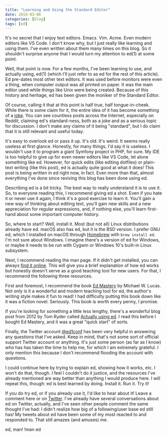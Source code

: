 ```yaml
---
title: "Learning and Using the Standard Editor"
date: 2019-03-06
categories: [blog]
tags: [ed]
---
```

It's no secret that I enjoy text editors. Emacs. Vim. Acme. Even modern editors like VS Code. I don't know why, but I just really like learning and using them. I've even written about them many times on this blog. So it shouldn't surprise anyone that I would turn my attention to ed(1) at some point.

Well, that point is now. For a few months, I've been learning to use, and actually using, ed(1) (which I'll just refer to as ed for the rest of this article). Ed pre-dates most other text editors. It was used before monitors were even a thing, when computer output was all printed on paper. It was the main editor used while things like Unix were being created. Because of this history and heritage, ed has been given the moniker of the Standard Editor.

Of course, calling it that at this point is half true, half tongue-in-cheek. While there is some claim for it, the entire idea of it has become something of a [joke](https://www.gnu.org/fun/jokes/ed-msg.txt). You can see countless posts across the Internet, especially on Reddit, claiming ed's standard-ness, both as a joke and as a serious topic for discussion. I don't make any claims of it being "standard", but I do claim that it is still relevant and useful today.

It's easy to overlook ed or pass it up. It's old. It's weird. It seems really useless at first glance. Honestly, for many things, I'd say it is useless. I wouldn't use it to program a giant Symfony project in PHP, for sure. My IDE is too helpful to give up for even newer editors like VS Code, let alone something like ed. However, for quick edits (like editing dotfiles) or plain-text writing (like this post), ed is actually quite good at what it does! This post is being written in ed right now, in fact. Even more than that, almost everything I've done since reviving this blog has been done using ed.

Describing ed is a bit tricky. The best way to really understand it is to use it. So, to everyone reading this, I recommend giving ed a shot. Even if you hate it or never use it again, I think it's a good exercise to learn it. You'll gain a new way of thinking about editing text, you'll gain new skills and a new appreciation for regular expressions, and, if nothing else, you'll learn first-hand about some important computer history.

So, where to start? Well, install it.  Most (but not all) Linux distributions already have ed. macOS also has ed, but it is the BSD version. I prefer GNU ed, which I installed on macOS through [Homebrew](https://brew.sh) with `brew install ed`. I'm not sure about Windows. I imagine there's a version of ed for Windows, or maybe it needs to be run with Cygwin or Windows 10's built-in Linux subsystem.

Next, I recommend reading the man page. If it didn't get installed, you can always [find it online](https://www.systutorials.com/docs/linux/man/1-ed/). This will give you a brief explanation of how ed works but honestly doesn't serve as a good teaching tool for new users. For that, I recommend the following three resources. 

First and foremost, I recommend the book [Ed Mastery](https://www.tiltedwindmillpress.com/product/ed/) by Michael W. Lucas. Not only is it a wonderful and modern teaching tool for ed, the author's writing style makes it fun to read! I had difficulty putting this book down like it was a fiction novel. Seriously. This book is worth every penny, I promise. 

If you're looking for something a little less lengthy, there's a wonderful blog post from 2012 by Tom Ryder called [Actually using ed](https://sanctum.geek.nz/arabesque/actually-using-ed/). I read this before I bought Ed Mastery, and it was a great "quick start" of sorts. 

Finally, the Twitter account [@ed1conf](https://twitter.com/ed1conf) has been very helpful in answering any questions that I've asked. Keep in mind, that's not some sort of official support Twitter account or anything. It's just some person (as far as I know) who has has taken the time to help me, for which I am extremely grateful. I only mention this because I don't recommend flooding the account with questions.

I could continue here by trying to explain ed, showing how it works, etc. I won't do that, though. I feel I couldn't do it justice, and the resources I've already mentioned are way better than anything I would produce here. I will repeat this, though: ed is best learned by doing. Install it. Run it. Try it! 

If you do try ed, or if you already use it, I'd like to hear about it! Leave a comment here or on [Twitter](https://twitter.com/echosa). I've already have several conversations about ed on Twitter, actually, and I've seen other people comment the same thought I've had: I didn't realize how big of a following/user base ed still has! My tweets about ed have been some of my most reacted to and responded to. That still amazes (and amuses) me.

ed, man! !man ed
